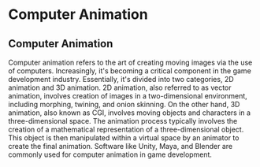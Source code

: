 # Computer Animation

## Computer Animation

Computer animation refers to the art of creating moving images via the use of computers. Increasingly, it's becoming a critical component in the game development industry. Essentially, it's divided into two categories, 2D animation and 3D animation. 2D animation, also referred to as vector animation, involves creation of images in a two-dimensional environment, including morphing, twining, and onion skinning. On the other hand, 3D animation, also known as CGI, involves moving objects and characters in a three-dimensional space. The animation process typically involves the creation of a mathematical representation of a three-dimensional object. This object is then manipulated within a virtual space by an animator to create the final animation. Software like Unity, Maya, and Blender are commonly used for computer animation in game development.